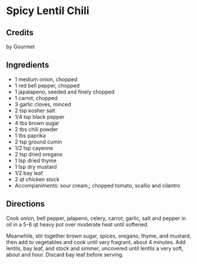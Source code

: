 # Spicy Lentil Chili 

## Credits

by Gourmet

## Ingredients

- 1 medium onion, chopped
- 1 red bell pepper, chopped
- 1 japalapeno, seeded and finely chopped
- 1 carrot, chopped
- 3 garlic cloves, minced
- 2 tsp kosher salt
- 1/4 tsp black pepper
- 4 tbs brown sugar
- 2 tbs chili powder
- 1 tbs paprika
- 2 tsp ground cumin
- 1/2 tsp cayenne
- 2 tsp dried oregano
- 1 tsp dried thyme
- 1 tsp dry mustard
- 1/2 bay leaf
- 2 qt chicken stock
- Accompaniments: sour cream,; chopped tomato, scallio and cilantro

## Directions

Cook onion, bell pepper, jalapeno, celery, carrot, garlic, salt and pepper in oil in a 5-6 qt heavy pot over moderate heat until softened.  
  
 Meanwhile, stir together brown sugar, spices, oregano, thyme, and mustard, then add to vegetables and cook until very fragrant, about 4 minutes. Add lentils, bay leaf, and stock and simmer, uncovered until lentils a very soft, about and hour. Discard bay leaf before serving.

